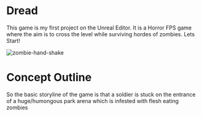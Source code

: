 # Dread
This game is my first project on the Unreal Editor. It is a Horror FPS game where the aim is to cross the level while surviving hordes of zombies.
Lets Start!

![zombie-hand-shake](https://user-images.githubusercontent.com/78013524/130342885-0b508c9e-8077-4d54-a2d7-e222cfe71245.gif)

# Concept Outline
  So the basic storyline of the game is that a soldier is stuck on the entrance of a huge/humongous park arena which is infested with flesh eating zombies
